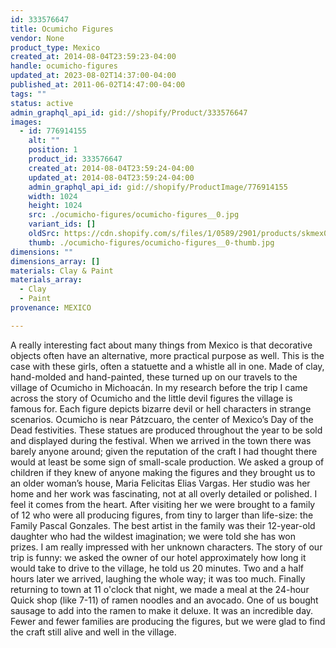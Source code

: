 ```yaml
---
id: 333576647
title: Ocumicho Figures
vendor: None
product_type: Mexico
created_at: 2014-08-04T23:59:23-04:00
handle: ocumicho-figures
updated_at: 2023-08-02T14:37:00-04:00
published_at: 2011-06-02T14:47:00-04:00
tags: ""
status: active
admin_graphql_api_id: gid://shopify/Product/333576647
images:
  - id: 776914155
    alt: ""
    position: 1
    product_id: 333576647
    created_at: 2014-08-04T23:59:24-04:00
    updated_at: 2014-08-04T23:59:24-04:00
    admin_graphql_api_id: gid://shopify/ProductImage/776914155
    width: 1024
    height: 1024
    src: ./ocumicho-figures/ocumicho-figures__0.jpg
    variant_ids: []
    oldSrc: https://cdn.shopify.com/s/files/1/0589/2901/products/skmex0095.tif.jpeg?v=1407211164
    thumb: ./ocumicho-figures/ocumicho-figures__0-thumb.jpg
dimensions: ""
dimensions_array: []
materials: Clay & Paint
materials_array:
  - Clay
  - Paint
provenance: MEXICO

---
```


A really interesting fact about many things from Mexico is that decorative objects often have an alternative, more practical purpose as well. This is the case with these girls, often a statuette and a whistle all in one. Made of clay, hand-molded and hand-painted, these turned up on our travels to the village of Ocumicho in Michoacán. In my research before the trip I came across the story of Ocumicho and the little devil figures the village is famous for. Each figure depicts bizarre devil or hell characters in strange scenarios. Ocumicho is near Pátzcuaro, the center of Mexico’s Day of the Dead festivities. These statues are produced throughout the year to be sold and displayed during the festival. When we arrived in the town there was barely anyone around; given the reputation of the craft I had thought there would at least be some sign of small-scale production. We asked a group of children if they knew of anyone making the figures and they brought us to an older woman’s house, Maria Felicitas Elias Vargas. Her studio was her home and her work was fascinating, not at all overly detailed or polished. I feel it comes from the heart. After visiting her we were brought to a family of 12 who were all producing figures, from tiny to larger than life-size: the Family Pascal Gonzales. The best artist in the family was their 12-year-old daughter who had the wildest imagination; we were told she has won prizes. I am really impressed with her unknown characters. The story of our trip is funny: we asked the owner of our hotel approximately how long it would take to drive to the village, he told us 20 minutes. Two and a half hours later we arrived, laughing the whole way; it was too much. Finally returning to town at 11 o'clock that night, we made a meal at the 24-hour Quick shop (like 7-11) of ramen noodles and an avocado. One of us bought sausage to add into the ramen to make it deluxe. It was an incredible day. Fewer and fewer families are producing the figures, but we were glad to find the craft still alive and well in the village.